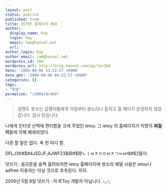 ```yaml
---
layout: post
status: publish
published: true
title: IETOY 홈페이지 폐쇄
author:
  display_name: Kay
  login: Kay
  email: iam@hannal.net
  url: ''
author_login: Kay
author_email: iam@hannal.net
wordpress_id: 384
wordpress_url: http://blog.hannal.com/wp/?p=384
date: '2004-09-08 13:22:57 +0900'
date_gmt: '2004-09-08 04:22:57 +0900'
categories: []
tags:
- "희망"
permalink: "/2004/9/469"
---
```

<blockquote>실명도 못쓰는 겁쟁이들에게 아침부터 쌍소리나 듣자고 홈 페이지 운영하지 않았습니다. 잠시 닫습니다.</p></blockquote>
<p>나에게 인터넷 산책에 편리함을 크게 주었던 ietoy. 그 ietoy 의 홈페이지가 익명의 <b>찌질이</b>들에 의해 폐쇄되었다.</p>
<p>다른 할 말은 없다. 욕 한 마디 뿐.</p>
<p>DFLJ3K#$#4JSDJF;AJWF23$@#$@ㄴㅣㅂㅈㅇㅇㅂㅈㄱㅆㅂ애#$2들아.</p>
<p>덧쓰기 : 음모론을 슬쩍 흘려보자면 ietoy 홈페이지에 쌍소리 해댈 사람은 ietoy나 adfree 이용자는 아닐 것으로 추측된다. 히히.</p>
<p>2006년 5월 8일 덧쓰기 : 저 IEToy 개발자 아닙니다. -_-;</p>
